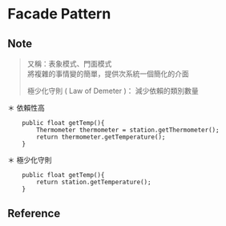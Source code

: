 # Facade Pattern

## Note
>
>  又稱：表象模式、門面模式  
>  將複雜的事情變的簡單，提供次系統一個簡化的介面
>
>  極少化守則 ( Law of Demeter )： 減少依賴的類別數量
  
 ＊ 依賴性高
```
    public float getTemp(){
        Thermometer thermometer = station.getThermometer();
        return thermometer.getTemperature();
    }
```
 ＊ 極少化守則
```
    public float getTemp(){
        return station.getTemperature();
    }
```
## Reference